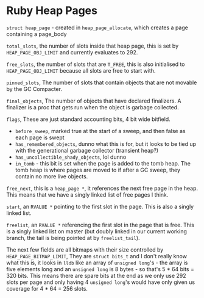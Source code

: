 # Ruby Heap Pages

`struct heap_page` - created in `heap_page_allocate`, which creates a page
containing a page_body

`total_slots`, the number of slots inside that heap page, this is set by
`HEAP_PAGE_OBJ_LIMIT` and currently evaluates to 292.

`free_slots`, the number of slots that are `T_FREE`, this is also initialised to
`HEAP_PAGE_OBJ_LIMIT` because all slots are free to start with.

`pinned_slots`, The number of slots that contain objects that are not movable by the GC Compacter.

`final_objects`, The number of objects that have declared finalizers. A
finalizer is a proc that gets run when the object is garbage collected.

`flags`, These are just standard accounting bits, 4 bit wide bitfield.
  - `before_sweep`, marked true at the start of a sweep, and then false as each page is swept
  - `has_remembered_objects`, dunno what this is for, but it looks to be tied up with the generational garbage collector (transient heap?)
  - `has_uncollectible_shady_objects`, lol dunno
  - `in_tomb` - this bit is set when the page is added to the tomb heap. The tomb heap is where pages are moved to if after a GC sweep, they contain no more live objects.

`free_next`, this is a `heap_page *`, it references the next free page in the
heap. This means that we have a singly linked list of free pages I think.

`start`, an `RVALUE *` pointing to the first slot in the page. This is also a singly linked list.

`freelist`, an `RVALUE *` referencing the first slot in the page that is free.
This is a singly linked list on master (but doubly linked in our current working
branch, the tail is being pointed at by `freelist_tail`).

The next few fields are all bitmaps with their size controlled by
`HEAP_PAGE_BITMAP_LIMIT`, They are `struct bits_t` and I don't really know what
this is, it looks in `lldb` like an array of `unsigned long`'s - the array is
five elements long and an `unsigned long` is 8 bytes - so that's 5 * 64 bits =
320 bits. This means there are spare bits at the end as we only use 292 slots
per page and only having 4 `unsigned long`'s would have only given us coverage
for 4 * 64 = 256 slots.